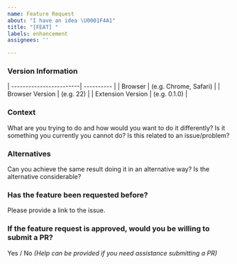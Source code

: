 ```yaml
---
name: Feature Request
about: "I have an idea \U0001F4A1"
title: "[FEAT] "
labels: enhancement
assignees: ''

---
```


### Version Information
| ------------------------| ---------- |
| Browser             |        (e.g. Chrome, Safari)         |
| Browser Version                    |      (e.g. 22)           |
| Extension Version    |        (e.g. 0.1.0)         |

### Context

What are you trying to do and how would you want to do it differently? Is it something you currently you cannot do? Is this related to an issue/problem?

### Alternatives

Can you achieve the same result doing it in an alternative way? Is the alternative considerable?

### Has the feature been requested before?

Please provide a link to the issue.

### If the feature request is approved, would you be willing to submit a PR?

Yes / No _(Help can be provided if you need assistance submitting a PR)_
